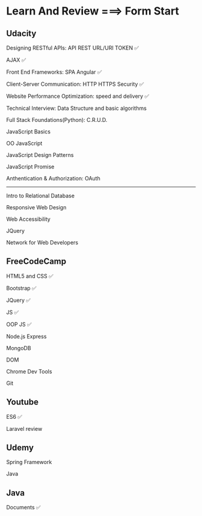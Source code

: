 # Learn And Review ===> Form Start

## Udacity
Designing RESTful APIs: API REST URL/URI TOKEN ✅

AJAX ✅

Front End Frameworks: SPA Angular ✅

Client-Server Communication: HTTP HTTPS Security ✅

Website Performance Optimization: speed and delivery ✅

Technical Interview: Data Structure and basic algorithms

Full Stack Foundations(Python): C.R.U.D. 

JavaScript Basics

OO JavaScript

JavaScript Design Patterns

JavaScript Promise

Anthentication & Authorization: OAuth

-------------------------------------------------------------------------------------

Intro to Relational Database

Responsive Web Design

Web Accessibility

JQuery

Network for Web Developers

## FreeCodeCamp
HTML5 and CSS ✅

Bootstrap ✅

JQuery ✅

JS ✅

OOP JS ✅

Node.js Express

MongoDB

DOM 

Chrome Dev Tools

Git

## Youtube
ES6 ✅

Laravel review

## Udemy
Spring Framework

Java 


## Java

Documents ✅
